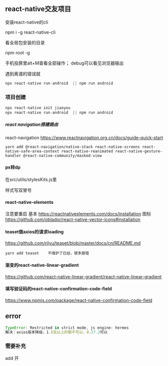 ## react-native交友项目


安装react-native的cli

npm i -g react-native-cli

看全局包安装的目录

npm root -g

手机投屏里alt+M查看全部操作；
debug可以看见浏览器输出

遇到离谱的错误就
```js
npx react-native run-android  || npm run android
```
### 项目创建

```js
npx react-native init jiaoyou
npx react-native run-android  || npm run android
```

##### react navigation搭建路由
react-navigation
https://www.reactnavigation.org.cn/docs/guide-quick-start

```
yarn add @react-navigation/native-stack react-native-screens react-native-safe-area-context react-native-reanimated react-native-gesture-handler @react-native-community/masked-view
```

#### px转dp
在src/utils/stylesKits.js里

样式写双冒号


#### react-native-elements
注意要重启
基本
https://reactnativeelements.com/docs/installation
图标
https://github.com/oblador/react-native-vector-icons#installation



#### teaset做axios的请求loading

https://github.com/rilyu/teaset/blob/master/docs/cn/README.md

```
yarn add teaset    不维护了已经，很多报错
```

#### 渐变的react-native-linear-gradient
https://github.com/react-native-linear-gradient/react-native-linear-gradient

#### 填写验证码的react-native-confirmation-code-field
https://www.npmjs.com/package/react-native-confirmation-code-field


## error
```js
TypeError: Restricted in strict mode, js engine: hermes
解决：axios版本降级，1.X及以上的都不可以，0.27.2可以
```



### 需要补充
add
开